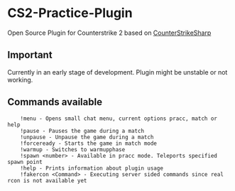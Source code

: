# CS2-Practice-Plugin
Open Source Plugin for Counterstrike 2 based on [CounterStrikeSharp](https://github.com/roflmuffin/CounterStrikeSharp)

## Important
Currently in an early stage of development.
Plugin might be unstable or not working.

## Commands available
        !menu - Opens small chat menu, current options pracc, match or help
        !pause - Pauses the game during a match
        !unpause - Unpause the game during a match
        !forceready - Starts the game in match mode
        !warmup - Switches to warmupphase
        !spawn <number> - Available in pracc mode. Teleports specified spawn point
        !help - Prints information about plugin usage
        !fakercon <Command> - Executing server sided commands since real rcon is not available yet
